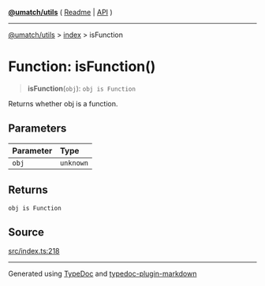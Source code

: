 [**@umatch/utils**](../../README.md) ( [Readme](../../README.md) \| [API](../../API.md) )

---

[@umatch/utils](../../API.md) > [index](../README.md) > isFunction

# Function: isFunction()

> **isFunction**(`obj`): `obj is Function`

Returns whether obj is a function.

## Parameters

| Parameter | Type      |
| :-------- | :-------- |
| `obj`     | `unknown` |

## Returns

`obj is Function`

## Source

[src/index.ts:218](https://github.com/umatch-oficial/utils/blob/51f6213/src/index.ts#L218)

---

Generated using [TypeDoc](https://typedoc.org/) and [typedoc-plugin-markdown](https://www.npmjs.com/package/typedoc-plugin-markdown)
